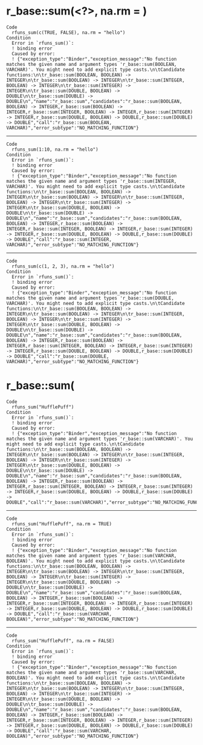 # r_base::sum(<?>, na.rm = <VARCHAR>)

    Code
      rfuns_sum(c(TRUE, FALSE), na.rm = "hello")
    Condition
      Error in `rfuns_sum()`:
      ! binding error
      Caused by error:
      ! {"exception_type":"Binder","exception_message":"No function matches the given name and argument types 'r_base::sum(BOOLEAN, VARCHAR)'. You might need to add explicit type casts.\n\tCandidate functions:\n\tr_base::sum(BOOLEAN, BOOLEAN) -> INTEGER\n\tr_base::sum(BOOLEAN) -> INTEGER\n\tr_base::sum(INTEGER, BOOLEAN) -> INTEGER\n\tr_base::sum(INTEGER) -> INTEGER\n\tr_base::sum(DOUBLE, BOOLEAN) -> DOUBLE\n\tr_base::sum(DOUBLE) -> DOUBLE\n","name":"r_base::sum","candidates":"r_base::sum(BOOLEAN, BOOLEAN) -> INTEGER,r_base::sum(BOOLEAN) -> INTEGER,r_base::sum(INTEGER, BOOLEAN) -> INTEGER,r_base::sum(INTEGER) -> INTEGER,r_base::sum(DOUBLE, BOOLEAN) -> DOUBLE,r_base::sum(DOUBLE) -> DOUBLE","call":"r_base::sum(BOOLEAN, VARCHAR)","error_subtype":"NO_MATCHING_FUNCTION"}

---

    Code
      rfuns_sum(1:10, na.rm = "hello")
    Condition
      Error in `rfuns_sum()`:
      ! binding error
      Caused by error:
      ! {"exception_type":"Binder","exception_message":"No function matches the given name and argument types 'r_base::sum(INTEGER, VARCHAR)'. You might need to add explicit type casts.\n\tCandidate functions:\n\tr_base::sum(BOOLEAN, BOOLEAN) -> INTEGER\n\tr_base::sum(BOOLEAN) -> INTEGER\n\tr_base::sum(INTEGER, BOOLEAN) -> INTEGER\n\tr_base::sum(INTEGER) -> INTEGER\n\tr_base::sum(DOUBLE, BOOLEAN) -> DOUBLE\n\tr_base::sum(DOUBLE) -> DOUBLE\n","name":"r_base::sum","candidates":"r_base::sum(BOOLEAN, BOOLEAN) -> INTEGER,r_base::sum(BOOLEAN) -> INTEGER,r_base::sum(INTEGER, BOOLEAN) -> INTEGER,r_base::sum(INTEGER) -> INTEGER,r_base::sum(DOUBLE, BOOLEAN) -> DOUBLE,r_base::sum(DOUBLE) -> DOUBLE","call":"r_base::sum(INTEGER, VARCHAR)","error_subtype":"NO_MATCHING_FUNCTION"}

---

    Code
      rfuns_sum(c(1, 2, 3), na.rm = "hello")
    Condition
      Error in `rfuns_sum()`:
      ! binding error
      Caused by error:
      ! {"exception_type":"Binder","exception_message":"No function matches the given name and argument types 'r_base::sum(DOUBLE, VARCHAR)'. You might need to add explicit type casts.\n\tCandidate functions:\n\tr_base::sum(BOOLEAN, BOOLEAN) -> INTEGER\n\tr_base::sum(BOOLEAN) -> INTEGER\n\tr_base::sum(INTEGER, BOOLEAN) -> INTEGER\n\tr_base::sum(INTEGER) -> INTEGER\n\tr_base::sum(DOUBLE, BOOLEAN) -> DOUBLE\n\tr_base::sum(DOUBLE) -> DOUBLE\n","name":"r_base::sum","candidates":"r_base::sum(BOOLEAN, BOOLEAN) -> INTEGER,r_base::sum(BOOLEAN) -> INTEGER,r_base::sum(INTEGER, BOOLEAN) -> INTEGER,r_base::sum(INTEGER) -> INTEGER,r_base::sum(DOUBLE, BOOLEAN) -> DOUBLE,r_base::sum(DOUBLE) -> DOUBLE","call":"r_base::sum(DOUBLE, VARCHAR)","error_subtype":"NO_MATCHING_FUNCTION"}

# r_base::sum(<VARCHAR>

    Code
      rfuns_sum("HufflePuff")
    Condition
      Error in `rfuns_sum()`:
      ! binding error
      Caused by error:
      ! {"exception_type":"Binder","exception_message":"No function matches the given name and argument types 'r_base::sum(VARCHAR)'. You might need to add explicit type casts.\n\tCandidate functions:\n\tr_base::sum(BOOLEAN, BOOLEAN) -> INTEGER\n\tr_base::sum(BOOLEAN) -> INTEGER\n\tr_base::sum(INTEGER, BOOLEAN) -> INTEGER\n\tr_base::sum(INTEGER) -> INTEGER\n\tr_base::sum(DOUBLE, BOOLEAN) -> DOUBLE\n\tr_base::sum(DOUBLE) -> DOUBLE\n","name":"r_base::sum","candidates":"r_base::sum(BOOLEAN, BOOLEAN) -> INTEGER,r_base::sum(BOOLEAN) -> INTEGER,r_base::sum(INTEGER, BOOLEAN) -> INTEGER,r_base::sum(INTEGER) -> INTEGER,r_base::sum(DOUBLE, BOOLEAN) -> DOUBLE,r_base::sum(DOUBLE) -> DOUBLE","call":"r_base::sum(VARCHAR)","error_subtype":"NO_MATCHING_FUNCTION"}

---

    Code
      rfuns_sum("HufflePuff", na.rm = TRUE)
    Condition
      Error in `rfuns_sum()`:
      ! binding error
      Caused by error:
      ! {"exception_type":"Binder","exception_message":"No function matches the given name and argument types 'r_base::sum(VARCHAR, BOOLEAN)'. You might need to add explicit type casts.\n\tCandidate functions:\n\tr_base::sum(BOOLEAN, BOOLEAN) -> INTEGER\n\tr_base::sum(BOOLEAN) -> INTEGER\n\tr_base::sum(INTEGER, BOOLEAN) -> INTEGER\n\tr_base::sum(INTEGER) -> INTEGER\n\tr_base::sum(DOUBLE, BOOLEAN) -> DOUBLE\n\tr_base::sum(DOUBLE) -> DOUBLE\n","name":"r_base::sum","candidates":"r_base::sum(BOOLEAN, BOOLEAN) -> INTEGER,r_base::sum(BOOLEAN) -> INTEGER,r_base::sum(INTEGER, BOOLEAN) -> INTEGER,r_base::sum(INTEGER) -> INTEGER,r_base::sum(DOUBLE, BOOLEAN) -> DOUBLE,r_base::sum(DOUBLE) -> DOUBLE","call":"r_base::sum(VARCHAR, BOOLEAN)","error_subtype":"NO_MATCHING_FUNCTION"}

---

    Code
      rfuns_sum("HufflePuff", na.rm = FALSE)
    Condition
      Error in `rfuns_sum()`:
      ! binding error
      Caused by error:
      ! {"exception_type":"Binder","exception_message":"No function matches the given name and argument types 'r_base::sum(VARCHAR, BOOLEAN)'. You might need to add explicit type casts.\n\tCandidate functions:\n\tr_base::sum(BOOLEAN, BOOLEAN) -> INTEGER\n\tr_base::sum(BOOLEAN) -> INTEGER\n\tr_base::sum(INTEGER, BOOLEAN) -> INTEGER\n\tr_base::sum(INTEGER) -> INTEGER\n\tr_base::sum(DOUBLE, BOOLEAN) -> DOUBLE\n\tr_base::sum(DOUBLE) -> DOUBLE\n","name":"r_base::sum","candidates":"r_base::sum(BOOLEAN, BOOLEAN) -> INTEGER,r_base::sum(BOOLEAN) -> INTEGER,r_base::sum(INTEGER, BOOLEAN) -> INTEGER,r_base::sum(INTEGER) -> INTEGER,r_base::sum(DOUBLE, BOOLEAN) -> DOUBLE,r_base::sum(DOUBLE) -> DOUBLE","call":"r_base::sum(VARCHAR, BOOLEAN)","error_subtype":"NO_MATCHING_FUNCTION"}

